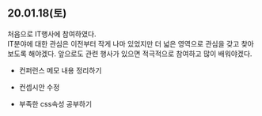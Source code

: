 ## 20.01.18(토)

처음으로 IT행사에 참여하였다.   
IT분야에 대한 관심은 이전부터 작게 나마 있었지만 더 넓은 영역으로 관심을 갖고 찾아보도록 해야겠다. 앞으로도 관련 행사가 있으면 적극적으로 참여하고 많이 배워야겠다.

+ 컨퍼런스 메모 내용 정리하기

+ 컨셉시안 수정

+ 부족한 css속성 공부하기